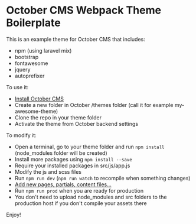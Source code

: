 October CMS Webpack Theme Boilerplate
==========

This is an example theme for October CMS that includes:

- npm (using laravel mix)
- bootstrap
- fontawesome
- jquery
- autoprefixer

To use it:

- [Install October CMS](https://octobercms.com/docs/setup/installation)
- Create a new folder in October /themes folder (call it for example my-awesome-theme)
- Clone the repo in your theme folder
- Activate the theme from October backend settings

To modify it:
- Open a terminal, go to your theme folder and run `npm install` (node_modules folder will be created)
- Install more packages using `npm install --save`
- Require your installed packages in src/js/app.js
- Modify the js and scss files
- Run `npm run dev` (`npm run watch` to recompile when something changes)
- [Add new pages, partials, content files...](https://octobercms.com/docs/cms/themes)
- Run `npm run prod` when you are ready for production
- You don't need to upload node_modules and src folders to the production host if you don't compile your assets there

Enjoy!